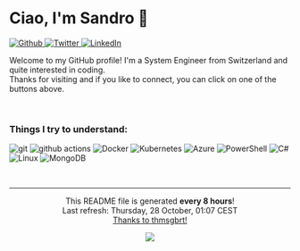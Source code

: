 <h1>Ciao, I'm Sandro 🦾</h1>
<p>
    <a href="https://github.com/sbormolini" target="_blank">
        <img alt="Github" src="https://img.shields.io/badge/GitHub-%2312100E.svg?&style=for-the-badge&logo=Github&logoColor=white" />
    </a> 
    <a href="https://twitter.com/sanclro" target="_blank">
        <img alt="Twitter" src="https://img.shields.io/badge/twitter-%231DA1F2.svg?&style=for-the-badge&logo=twitter&logoColor=white" />
    </a> 
    <a href="https://www.linkedin.com/in/sandro-bormolini-790343b6" target="_blank">
        <img alt="LinkedIn" src="https://img.shields.io/badge/linkedin-%230077B5.svg?&style=for-the-badge&logo=linkedin&logoColor=white" />
    </a> 
</p>
<p>
    Welcome to my GitHub profile! I'm a System Engineer from Switzerland and quite interested in coding. <br>
    Thanks for visiting and if you like to connect, you can click on one of the buttons above.
</p>
<br>
<h3>Things I try to understand:</h3>
<p>
    <img alt="git" src="https://img.shields.io/badge/-Git-F05032?style=flat-square&logo=git&logoColor=white" />
    <img alt="github actions" src="https://img.shields.io/badge/-Github_Actions-2088FF?style=flat-square&logo=github-actions&logoColor=white" />
    <img alt="Docker" src="https://img.shields.io/badge/-Docker-46a2f1?style=flat-square&logo=docker&logoColor=white" />
    <img alt="Kubernetes" src="https://img.shields.io/badge/-Kubernetes-316ccb?style=flat-square&logo=kubernetes&logoColor=white" />
    <img alt="Azure" src="https://img.shields.io/badge/-Microsoft%20Azure-008cd7?style=flat-square&logo=microsoftazure&logoColor=white" />
    <img alt="PowerShell" src="https://img.shields.io/badge/-PowerShell-253f5c?style=flat-square&logo=powershell&logoColor=white" />
    <img alt="C#" src="https://img.shields.io/badge/-CSharp-502bd4?style=flat-square&logo=csharp&logoColor=white" />
    <img alt="Linux" src="https://img.shields.io/badge/-Linux-333333?style=flat-square&logo=linux&logoColor=white" />
    <img alt="MongoDB" src="https://img.shields.io/badge/-MongoDB-13aa52?style=flat-square&logo=mongodb&logoColor=white" />
</p>
<br>


------------
<p align="center">
    This README file is generated <b>every 8 hours</b>!</br>Last refresh: Thursday, 28 October, 01:07 CEST<br />
    <a href="https://medium.com/@th.guibert/how-to-create-a-self-updating-readme-md-for-your-github-profile-f8b05744ca91">Thanks to thmsgbrt!</a>
</p>
<p align="center">
    <img src="https://github.com/sbormolini/sbormolini/workflows/README%20build/badge.svg" />
</p>
